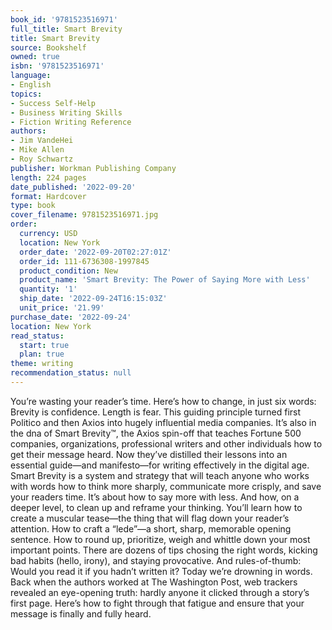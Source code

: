 ```yaml
---
book_id: '9781523516971'
full_title: Smart Brevity
title: Smart Brevity
source: Bookshelf
owned: true
isbn: '9781523516971'
language:
- English
topics:
- Success Self-Help
- Business Writing Skills
- Fiction Writing Reference
authors:
- Jim VandeHei
- Mike Allen
- Roy Schwartz
publisher: Workman Publishing Company
length: 224 pages
date_published: '2022-09-20'
format: Hardcover
type: book
cover_filename: 9781523516971.jpg
order:
  currency: USD
  location: New York
  order_date: '2022-09-20T02:27:01Z'
  order_id: 111-6736308-1997845
  product_condition: New
  product_name: 'Smart Brevity: The Power of Saying More with Less'
  quantity: '1'
  ship_date: '2022-09-24T16:15:03Z'
  unit_price: '21.99'
purchase_date: '2022-09-24'
location: New York
read_status:
  start: true
  plan: true
theme: writing
recommendation_status: null
---
```

You’re wasting your reader’s time. Here’s how to change, in just six words: Brevity is confidence. Length is fear.
This guiding principle turned first Politico and then Axios into hugely influential media companies. It’s also in the dna of Smart Brevity™, the Axios spin-off that teaches Fortune 500 companies, organizations, professional writers and other individuals how to get their message heard. Now they’ve distilled their lessons into an essential guide—and manifesto—for writing effectively in the digital age.
Smart Brevity is a system and strategy that will teach anyone who works with words how to think more sharply, communicate more crisply, and save your readers time. It’s about how to say more with less. And how, on a deeper level, to clean up and reframe your thinking.
You’ll learn how to create a muscular tease—the thing that will flag down your reader’s attention. How to craft a “lede”—a short, sharp, memorable opening sentence. How to round up, prioritize, weigh and whittle down your most important points. There are dozens of tips chosing the right words, kicking bad habits (hello, irony), and staying provocative. And rules-of-thumb: Would you read it if you hadn’t written it?
Today we’re drowning in words. Back when the authors worked at The Washington Post, web trackers revealed an eye-opening truth: hardly anyone it clicked through a story’s first page. Here’s how to fight through that fatigue and ensure that your message is finally and fully heard.
